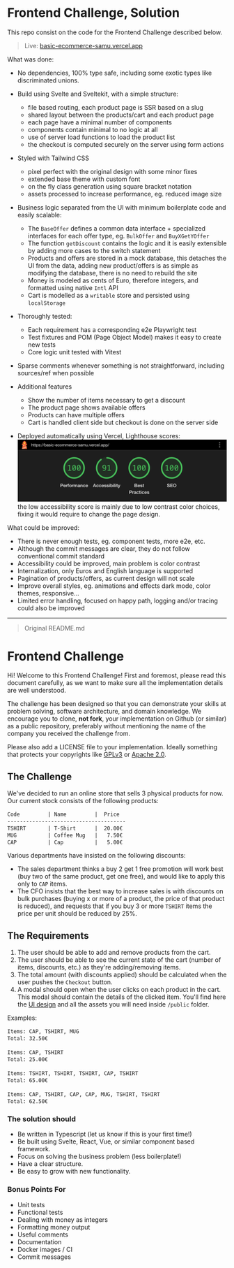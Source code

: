 # Frontend Challenge, Solution

This repo consist on the code for the Frontend Challenge described below.

> Live: [basic-ecommerce-samu.vercel.app](https://basic-ecommerce-samu.vercel.app/)

What was done:

- No dependencies, 100% type safe, including some exotic types like discriminated unions.

- Build using Svelte and Sveltekit, with a simple structure:
  - file based routing, each product page is SSR based on a slug
  - shared layout between the products/cart and each product page
  - each page have a minimal number of components
  - components contain minimal to no logic at all
  - use of server load functions to load the product list
  - the checkout is computed securely on the server using form actions

- Styled with Tailwind CSS
  - pixel perfect with the original design with some minor fixes
  - extended base theme with custom font
  - on the fly class generation using square bracket notation
  - assets processed to increase performance, eg. reduced image size

- Business logic separated from the UI with minimum boilerplate code and easily scalable:
  - The `BaseOffer` defines a common data interface + specialized interfaces for each offer type, eg. `BulkOffer` and `BuyXGetYOffer`
  - The function `getDiscount` contains the logic and it is easily extensible by adding more cases to the switch statement
  - Products and offers are stored in a mock database, this detaches the UI from the data, adding new product/offers is as simple as modifying the database, there is no need to rebuild the site
  - Money is modeled as cents of Euro, therefore integers, and formatted using native `Intl` API
  - Cart is modelled as a `writable` store and persisted using `localStorage`

- Thoroughly tested:
  - Each requirement has a corresponding e2e Playwright test
  - Test fixtures and POM (Page Object Model) makes it easy to create new tests
  - Core logic unit tested with Vitest

- Sparse comments whenever something is not straightforward, including sources/ref when possible

- Additional features
  - Show the number of items necessary to get a discount
  - The product page shows available offers
  - Products can have multiple offers
  - Cart is handled client side but checkout is done on the server side

- Deployed automatically using Vercel, Lighthouse scores:
![Performance report](/lh_report.png)
the low accessibility score is mainly due to low contrast color choices, fixing it would require to change the page design.

What could be improved:

- There is never enough tests, eg. component tests, more e2e, etc.
- Although the commit messages are clear, they do not follow conventional commit standard
- Accessibility could be improved, main problem is color contrast
- Internalization, only Euros and English language is supported
- Pagination of products/offers, as current design will not scale
- Improve overall styles, eg. animations and effects dark mode, color themes, responsive...
- Limited error handling, focused on happy path, logging and/or tracing could also be improved

---

> Original README.md

# Frontend Challenge

Hi! Welcome to this Frontend Challenge! First and foremost, please read this document carefully, as we want to make sure all the implementation details are well understood.

The challenge has been designed so that you can demonstrate your skills at problem solving, software architecture, and domain knowledge. We encourage you to clone, **not fork**, your implementation on Github (or similar) as a public repository, preferably without mentioning the name of the company you received the challenge from.

Please also add a LICENSE file to your implementation. Ideally something that protects your copyrights like [GPLv3](https://www.gnu.org/licenses/gpl-3.0.en.html) or [Apache 2.0](https://www.apache.org/licenses/LICENSE-2.0).

## The Challenge

We've decided to run an online store that sells 3 physical products for now. Our current stock consists of the following products:

```
Code         | Name         |  Price
--------------------------------------
TSHIRT       | T-Shirt      |  20.00€
MUG          | Coffee Mug   |   7.50€
CAP          | Cap          |   5.00€
```

Various departments have insisted on the following discounts:

- The sales department thinks a buy 2 get 1 free promotion will work best (buy two of the same product, get one free), and would like to apply this only to `CAP` items.
- The CFO insists that the best way to increase sales is with discounts on bulk purchases (buying x or more of a product, the price of that product is reduced), and requests that if you buy 3 or more `TSHIRT` items the price per unit should be reduced by 25%.

## The Requirements

1. The user should be able to add and remove products from the cart.
1. The user should be able to see the current state of the cart (number of items, discounts, etc.) as they're adding/removing items.
1. The total amount (with discounts applied) should be calculated when the user pushes the `Checkout` button.
1. A modal should open when the user clicks on each product in the cart. This modal should contain the details of the clicked item. You'll find here the [UI design](https://www.figma.com/file/ZxwGXecd3hkXshovOC8lRZ/Shopping-cart-challenge) and all the assets you will need inside `/public` folder.

Examples:

```
Items: CAP, TSHIRT, MUG
Total: 32.50€

Items: CAP, TSHIRT
Total: 25.00€

Items: TSHIRT, TSHIRT, TSHIRT, CAP, TSHIRT
Total: 65.00€

Items: CAP, TSHIRT, CAP, CAP, MUG, TSHIRT, TSHIRT
Total: 62.50€
```

### The solution should

- Be written in Typescript (let us know if this is your first time!)
- Be built using Svelte, React, Vue, or similar component based framework.
- Focus on solving the business problem (less boilerplate!)
- Have a clear structure.
- Be easy to grow with new functionality.

### Bonus Points For

- Unit tests
- Functional tests
- Dealing with money as integers
- Formatting money output
- Useful comments
- Documentation
- Docker images / CI
- Commit messages
